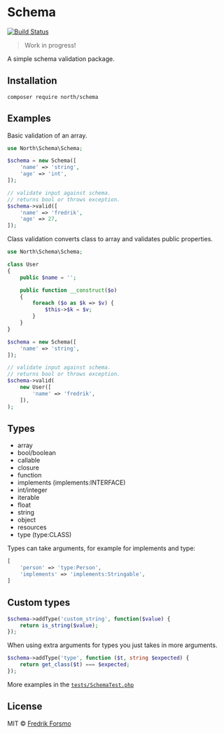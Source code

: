 # Schema

[![Build Status](https://travis-ci.org/northphp/schema.svg?branch=master)](https://travis-ci.org/northphp/schema)

> Work in progress!

A simple schema validation package.

## Installation

```
composer require north/schema
```

## Examples

Basic validation of an array.
```php
use North\Schema\Schema;

$schema = new Schema([
    'name' => 'string',
    'age' => 'int',
]);

// validate input against schema.
// returns bool or throws exception.
$schema->valid([
    'name' => 'fredrik',
    'age' => 27,
]);
```

Class validation converts class to array and validates public properties.
```php
use North\Schema\Schema;

class User
{
    public $name = '';

    public function __construct($o)
    {
        foreach ($o as $k => $v) {
            $this->$k = $v;
        }
    }
}

$schema = new Schema([
    'name' => 'string',
]);

// validate input against schema.
// returns bool or throws exception.
$schema->valid(
    new User([
        'name' => 'fredrik',
    ]),
);
```

## Types

* array
* bool/boolean
* callable
* closure
* function
* implements (implements:INTERFACE)
* int/integer
* iterable
* float
* string
* object
* resources
* type (type:CLASS)

Types can take arguments, for example for implements and type:

```php
[
    'person' => 'type:Person',
    'implements' => 'implements:Stringable',
]
```

## Custom types

```php
$schema->addType('custom_string', function($value) {
    return is_string($value);
});
```

When using extra arguments for types you just takes in more arguments.

```php
$schema->addType('type', function ($t, string $expected) {
    return get_class($t) === $expected;
});
```

More examples in the [`tests/SchemaTest.php`](tests/SchemaTest.php)

## License

MIT © [Fredrik Forsmo](https://github.com/frozzare)

